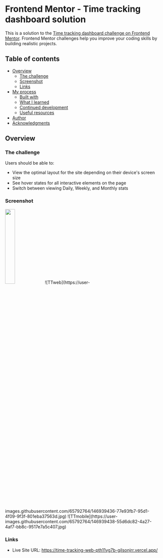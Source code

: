 # Frontend Mentor - Time tracking dashboard solution

This is a solution to the [Time tracking dashboard challenge on Frontend Mentor](https://www.frontendmentor.io/challenges/time-tracking-dashboard-UIQ7167Jw). Frontend Mentor challenges help you improve your coding skills by building realistic projects. 

## Table of contents

- [Overview](#overview)
  - [The challenge](#the-challenge)
  - [Screenshot](#screenshot)
  - [Links](#links)
- [My process](#my-process)
  - [Built with](#built-with)
  - [What I learned](#what-i-learned)
  - [Continued development](#continued-development)
  - [Useful resources](#useful-resources)
- [Author](#author)
- [Acknowledgments](#acknowledgments)

## Overview

### The challenge

Users should be able to:

- View the optimal layout for the site depending on their device's screen size
- See hover states for all interactive elements on the page
- Switch between viewing Daily, Weekly, and Monthly stats

### Screenshot

<img src="https://user-images.githubusercontent.com/65792764/146939436-77e93fb7-95d1-4f09-9f3f-801eba37563d.jpg" width=25% height=25%>
![TTweb](https://user-images.githubusercontent.com/65792764/146939436-77e93fb7-95d1-4f09-9f3f-801eba37563d.jpg)
![TTmobile](https://user-images.githubusercontent.com/65792764/146939438-55d6dc82-4a27-4af7-bb8c-9517e7a5c407.jpg)

### Links

- Live Site URL: https://time-tracking-web-pth11vg7b-gilsonjrr.vercel.app/
